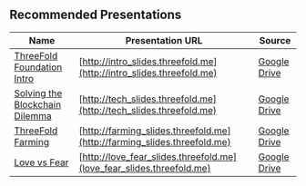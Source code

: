 ## Recommended Presentations

Name | Presentation URL | Source
---------|----------|---------
 [ThreeFold Foundation Intro](/presentations/intro.md)| [http://intro_slides.threefold.me](http://intro_slides.threefold.me) | [Google Drive](https://docs.google.com/presentation/d/1hf_oEyGDrenVzatXhcIsJigHlJeSqUKIwZWpiSEoe4w/edit?usp=drive_web&ouid=101460153806293923139)
 [Solving the Blockchain Dilemma](/presentations/tech.md) | [http://tech_slides.threefold.me](http://tech_slides.threefold.me) | [Google Drive](https://docs.google.com/presentation/d/1im7vHSizsPRZHXehcOaYvzpKabScdjAoKtrg8n64oG4/edit?usp=drive_web&ouid=101460153806293923139)
 [ThreeFold Farming](/presentations/farming.md) | [http://farming_slides.threefold.me](http://farming_slides.threefold.me) | [Google Drive](https://docs.google.com/presentation/d/11FE7i7DkBO39pYzPpIp_mdafiHdPUMuWN0BoIM0KFjc/edit?usp=drive_web&ouid=101460153806293923139)
 [Love vs Fear](/presentations/love_fear.md) | [http://love_fear_slides.threefold.me](love_fear_slides.threefold.me) | [Google Drive](https://docs.google.com/presentation/d/1VYk9S1yP4T6J7Z8cJLru6FloMe5yIMRMW7Zj0pwR4bA/edit?usp=drive_web&ouid=101460153806293923139)
